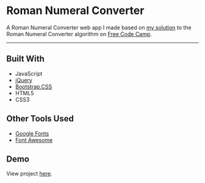 # Roman Numeral Converter

A Roman Numeral Converter web app I made based on [my solution](https://github.com/autumnchris/free-code-camp-algorithms/blob/master/intermediate-algorithms/roman-numeral-converter.js) to the Roman Numeral Converter algorithm on [Free Code Camp](https://www.freecodecamp.org).

---

## Built With
* JavaScript
* [jQuery](https://jquery.com)
* [Bootstrap.CSS](http://getbootstrap.com/css)
* HTML5
* CSS3

## Other Tools Used
* [Google Fonts](https://fonts.google.com)
* [Font Awesome](http://fontawesome.io)

## Demo

View project [here](https://autumnchris.github.io/roman-numeral-converter).

